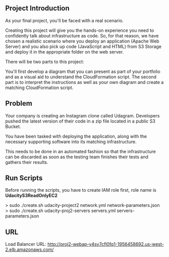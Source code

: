 <h2>Project Introduction</h2>

As your final project, you'll be faced with a real scenario.

Creating this project will give you the hands-on experience you need to confidently talk about infrastructure as code. So, for that reason, we have chosen a realistic scenario where you deploy an application (Apache Web Server) and you also pick up code (JavaScript and HTML) from S3 Storage and deploy it in the appropriate folder on the web server.

There will be two parts to this project:

You'll first develop a diagram that you can present as part of your portfolio and as a visual aid to understand the CloudFormation script.
The second part is to interpret the instructions as well as your own diagram and create a matching CloudFormation script.

<h2>Problem</h2>
Your company is creating an Instagram clone called Udagram. Developers pushed the latest version of their code in a zip file located in a public S3 Bucket.

You have been tasked with deploying the application, along with the necessary supporting software into its matching infrastructure.

This needs to be done in an automated fashion so that the infrastructure can be discarded as soon as the testing team finishes their tests and gathers their results.

<h2>Run Scripts</h2>
<p>Before running the scripts, you have to create IAM role first, role name is <b>UdacityS3ReadOnlyEC2</b>
</p>
> sudo ./create.sh udacity-project2  network.yml network-parameters.json
</br>
> sudo ./create.sh udacity-proj2-servers servers.yml servers-parameters.json

<h2>URL</h2>
Load Balancer URL: <a target="_blank" href='http://proj2-webap-y4sv7cfl0fq1-1956458692.us-west-2.elb.amazonaws.com/'>http://proj2-webap-y4sv7cfl0fq1-1956458692.us-west-2.elb.amazonaws.com/</a>